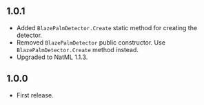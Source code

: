 ## 1.0.1
+ Added `BlazePalmDetector.Create` static method for creating the detector.
+ Removed `BlazePalmDetector` public constructor. Use `BlazePalmDetector.Create` method instead.
+ Upgraded to NatML 1.1.3.

## 1.0.0
+ First release.